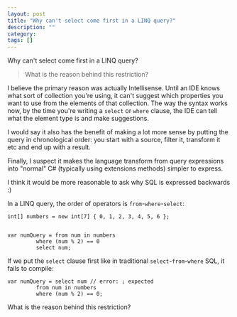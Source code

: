 ```yaml
---
layout: post
title: "Why can't select come first in a LINQ query?"
description: ""
category:
tags: []
---
```


Why can't select come first in a LINQ query?


> What is the reason behind this restriction?

I believe the primary reason was actually Intellisense. Until an IDE knows what sort of collection you're using, it can't suggest which properties you want to use from the elements of that collection. The way the syntax works now, by the time you're writing a `select` or `where` clause, the IDE can tell what the element type is and make suggestions.

I would say it also has the benefit of making a lot more sense by putting the query in chronological order: you start with a source, filter it, transform it etc and end up with a result.

Finally, I suspect it makes the language transform from query expressions into "normal" C# (typically using extensions methods) simpler to express.

I think it would be more reasonable to ask why SQL is expressed backwards :)


In a LINQ query, the order of operators is `from`-`where`-`select`:

    int[] numbers = new int[7] { 0, 1, 2, 3, 4, 5, 6 };
    
    
    var numQuery = from num in numbers
             where (num % 2) == 0
             select num;

If we put the `select` clause first like in traditional `select`-`from`-`where` SQL, it fails to compile:

    var numQuery = select num // error: ; expected
             from num in numbers
             where (num % 2) == 0;

What is the reason behind this restriction?


